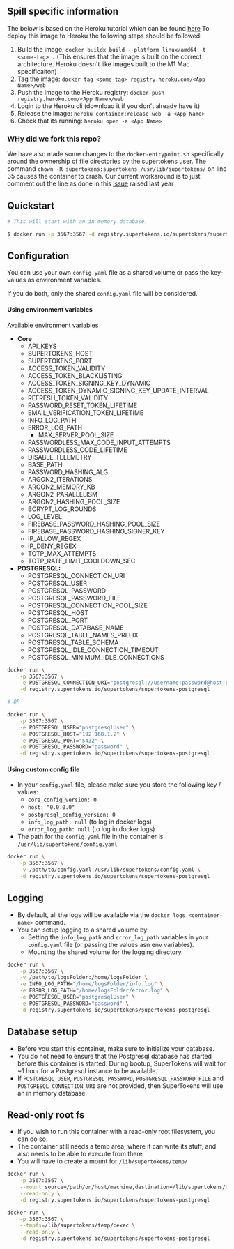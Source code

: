 ## Spill specific information

The below is based on the Heroku tutorial which can be found [here](https://devcenter.heroku.com/articles/container-registry-and-runtime#cli)
To deploy this image to Heroku the following steps should be followed:

1. Build the image: `docker buildx build --platform linux/amd64 -t <some-tag> .` (This ensures that the image is built on the correct architecture. Heroku doesn't like images built to the M1 Mac specificaiton)
2. Tag the image: `docker tag <some-tag> registry.heroku.com/<App Name>/web`
3. Push the image to the Heroku registry: `docker push registry.heroku.com/<App Name>/web`
4. Login to the Heroku cli (download it if you don't already have it)
5. Release the image: `heroku container:release web -a <App Name>`
6. Check that its running: `heroku open -a <App Name>`

### WHy did we fork this repo?

We have also made some changes to the `docker-entrypoint.sh` specifically around the ownership of file directories by the supertokens user. The command `chown -R supertokens:supertokens /usr/lib/supertokens/` on line 35 causes the container to crash. Our current workaround is to just comment out the line as done in this [issue](https://github.com/supertokens/supertokens-core/issues/354) raised last year

## Quickstart

```bash
# This will start with an in memory database.

$ docker run -p 3567:3567 -d registry.supertokens.io/supertokens/supertokens-postgresql
```

## Configuration

You can use your own `config.yaml` file as a shared volume or pass the key-values as environment variables.

If you do both, only the shared `config.yaml` file will be considered.

#### Using environment variables

Available environment variables

- **Core**
  - API_KEYS
  - SUPERTOKENS_HOST
  - SUPERTOKENS_PORT
  - ACCESS_TOKEN_VALIDITY
  - ACCESS_TOKEN_BLACKLISTING
  - ACCESS_TOKEN_SIGNING_KEY_DYNAMIC
  - ACCESS_TOKEN_DYNAMIC_SIGNING_KEY_UPDATE_INTERVAL
  - REFRESH_TOKEN_VALIDITY
  - PASSWORD_RESET_TOKEN_LIFETIME
  - EMAIL_VERIFICATION_TOKEN_LIFETIME
  - INFO_LOG_PATH
  - ERROR_LOG_PATH
    - MAX_SERVER_POOL_SIZE
  - PASSWORDLESS_MAX_CODE_INPUT_ATTEMPTS
  - PASSWORDLESS_CODE_LIFETIME
  - DISABLE_TELEMETRY
  - BASE_PATH
  - PASSWORD_HASHING_ALG
  - ARGON2_ITERATIONS
  - ARGON2_MEMORY_KB
  - ARGON2_PARALLELISM
  - ARGON2_HASHING_POOL_SIZE
  - BCRYPT_LOG_ROUNDS
  - LOG_LEVEL
  - FIREBASE_PASSWORD_HASHING_POOL_SIZE
  - FIREBASE_PASSWORD_HASHING_SIGNER_KEY
  - IP_ALLOW_REGEX
  - IP_DENY_REGEX
  - TOTP_MAX_ATTEMPTS
  - TOTP_RATE_LIMIT_COOLDOWN_SEC
- **POSTGRESQL:**
  - POSTGRESQL_CONNECTION_URI
  - POSTGRESQL_USER
  - POSTGRESQL_PASSWORD
  - POSTGRESQL_PASSWORD_FILE
  - POSTGRESQL_CONNECTION_POOL_SIZE
  - POSTGRESQL_HOST
  - POSTGRESQL_PORT
  - POSTGRESQL_DATABASE_NAME
  - POSTGRESQL_TABLE_NAMES_PREFIX
  - POSTGRESQL_TABLE_SCHEMA
  - POSTGRESQL_IDLE_CONNECTION_TIMEOUT
  - POSTGRESQL_MINIMUM_IDLE_CONNECTIONS

```bash
docker run \
	-p 3567:3567 \
	-e POSTGRESQL_CONNECTION_URI="postgresql://username:password@host:port/dbName" \
	-d registry.supertokens.io/supertokens/supertokens-postgresql

# OR

docker run \
	-p 3567:3567 \
	-e POSTGRESQL_USER="postgresqlUser" \
	-e POSTGRESQL_HOST="192.168.1.2" \
	-e POSTGRESQL_PORT="5432" \
	-e POSTGRESQL_PASSWORD="password" \
	-d registry.supertokens.io/supertokens/supertokens-postgresql
```

#### Using custom config file

- In your `config.yaml` file, please make sure you store the following key / values:
  - `core_config_version: 0`
  - `host: "0.0.0.0"`
  - `postgresql_config_version: 0`
  - `info_log_path: null` (to log in docker logs)
  - `error_log_path: null` (to log in docker logs)
- The path for the `config.yaml` file in the container is `/usr/lib/supertokens/config.yaml`

```bash
docker run \
	-p 3567:3567 \
	-v /path/to/config.yaml:/usr/lib/supertokens/config.yaml \
	-d registry.supertokens.io/supertokens/supertokens-postgresql
```

## Logging

- By default, all the logs will be available via the `docker logs <container-name>` command.
- You can setup logging to a shared volume by:
  - Setting the `info_log_path` and `error_log_path` variables in your `config.yaml` file (or passing the values asn env variables).
  - Mounting the shared volume for the logging directory.

```bash
docker run \
	-p 3567:3567 \
	-v /path/to/logsFolder:/home/logsFolder \
	-e INFO_LOG_PATH="/home/logsFolder/info.log" \
	-e ERROR_LOG_PATH="/home/logsFolder/error.log" \
	-e POSTGRESQL_USER="postgresqlUser" \
	-e POSTGRESQL_PASSWORD="password" \
	-d registry.supertokens.io/supertokens/supertokens-postgresql
```

## Database setup

- Before you start this container, make sure to initialize your database.
- You do not need to ensure that the Postgresql database has started before this container is started. During bootup, SuperTokens will wait for ~1 hour for a Postgresql instance to be available.
- If `POSTGRESQL_USER`, `POSTGRESQL_PASSWORD`, `POSTGRESQL_PASSWORD_FILE` and `POSTGRESQL_CONNECTION_URI` are not provided, then SuperTokens will use an in memory database.

## Read-only root fs

- If you wish to run this container with a read-only root filesystem, you can do so.
- The container still needs a temp area, where it can write its stuff, and also needs to be able to execute from there.
- You will have to create a mount for `/lib/supertokens/temp/`

```bash
docker run \
	-p 3567:3567 \
	--mount source=/path/on/host/machine,destination=/lib/supertokens/temp/,type=bind \
	--read-only \
	-d registry.supertokens.io/supertokens/supertokens-postgresql
```

```bash
docker run \
	-p 3567:3567 \
	--tmpfs=/lib/supertokens/temp/:exec \
	--read-only \
	-d registry.supertokens.io/supertokens/supertokens-postgresql
```
